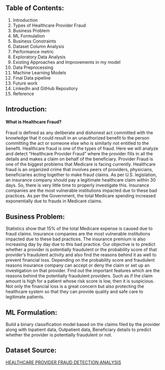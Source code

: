 ## Table of Contents:
1. Introduction
2. Types of Healthcare Provider Fraud
3. Business Problem
4. ML Formulation
5. Business Constraints
6. Dataset Column Analysis
7. Performance metric
8. Exploratory Data Analysis
9. Existing Approaches and Improvements in my model
10. Data Preprocessing
11. Machine Learning Models
12. Final Data pipeline
13. Future work
14. LinkedIn and GitHub Repository
15. Reference

## Introduction:
#### What is Healthcare Fraud?
Fraud is defined as any deliberate and dishonest act committed with the knowledge that it could result in an unauthorized benefit to the person committing the act or someone else who is similarly not entitled to the benefit. Healthcare fraud is one of the types of fraud. Here we will analyze and detect “Healthcare Provider Fraud” where the provider fills in all the details and makes a claim on behalf of the beneficiary. Provider Fraud is one of the biggest problems that Medicare is facing currently. Healthcare fraud is an organized crime that involves peers of providers, physicians, beneficiaries acting together to make fraud claims. As per U.S. legislation, an insurance company should pay a legitimate healthcare claim within 30 days. So, there is very little time to properly investigate this. Insurance companies are the most vulnerable institutions impacted due to these bad practices. As per the Government, the total Medicare spending increased exponentially due to frauds in Medicare claims.

## Business Problem:
Statistics show that 15% of the total Medicare expense is caused due to fraud claims. Insurance companies are the most vulnerable institutions impacted due to these bad practices. The insurance premium is also increasing day by day due to this bad practice.
Our objective is to predict whether a provider is potentially fraudulent or the probability score of that provider’s fraudulent activity and also find the reasons behind it as well to prevent financial loss.
Depending on the probability score and fraudulent reasons insurance company can accept or deny the claim or set up an investigation on that provider.
Find out the important features which are the reasons behind the potentially fraudulent providers. Such as if the claim amount is high for a patient whose risk score is low, then it is suspicious.
Not only the financial loss is a great concern but also protecting the healthcare system so that they can provide quality and safe care to legitimate patients.

## ML Formulation:
Build a binary classification model based on the claims filed by the provider along with Inpatient data, Outpatient data, Beneficiary details to predict whether the provider is potentially fraudulent or not.

## Dataset Source:
[HEALTHCARE PROVIDER FRAUD DETECTION ANALYSIS](https://www.kaggle.com/datasets/rohitrox/healthcare-provider-fraud-detection-analysis)
